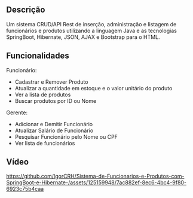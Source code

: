 ## Descrição
Um sistema CRUD/API Rest de inserção, administração e listagem de funcionários e produtos utilizando a linguagem Java e as tecnologias SpringBoot, Hibernate, JSON, AJAX e Bootstrap para o HTML.

## Funcionalidades
Funcionário:
- Cadastrar e Remover Produto
- Atualizar a quantidade em estoque e o valor unitário do produto
- Ver a lista de produtos
- Buscar produtos por ID ou Nome

Gerente:
- Adicionar e Demitir Funcionário
- Atualizar Salário de Funcionário
- Pesquisar Funcionário pelo Nome ou CPF
- Ver lista de funcionários

## Vídeo



https://github.com/IgorCRH/Sistema-de-Funcionarios-e-Produtos-com-SpringBoot-e-Hibernate-/assets/125159948/7ac882ef-8ec6-4bc4-9f80-6923c75b4caa

